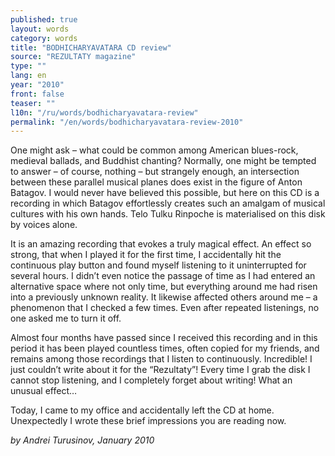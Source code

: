 ```yaml
---
published: true
layout: words
category: words
title: "BODHICHARYAVATARA CD review"
source: "REZULTATY magazine"
type: ""
lang: en
year: "2010"
front: false
teaser: ""
l10n: "/ru/words/bodhicharyavatara-review"
permalink: "/en/words/bodhicharyavatara-review-2010"
---
```


One might ask – what could be common among American blues-rock, medieval ballads, and Buddhist chanting? Normally, one might be tempted to answer – of course, nothing – but strangely enough, an intersection between these parallel musical planes does exist in the figure of Anton Batagov. I would never have believed this possible, but here on this CD is a recording in which Batagov effortlessly creates such an amalgam of musical cultures with his own hands. Telo Tulku Rinpoche is materialised on this disk by voices alone.

It is an amazing recording that evokes a truly magical effect. An effect so strong, that when I played it for the first time, I accidentally hit the continuous play button and found myself listening to it uninterrupted for several hours. I didn’t even notice the passage of time as I had entered an alternative space where not only time, but everything around me had risen into a previously unknown reality. It likewise affected others around me – a phenomenon that I checked a few times. Even after repeated listenings, no one asked me to turn it off.

Almost four months have passed since I received this recording and in this period it has been played countless times, often copied for my friends, and remains among those recordings that I listen to continuously. Incredible! I just couldn’t write about it for the “Rezultaty”! Every time I grab the disk I cannot stop listening, and I completely forget about writing! What an unusual effect…

Today, I came to my office and accidentally left the CD at home. Unexpectedly I wrote these brief impressions you are reading now.

_by Andrei Turusinov, January 2010_